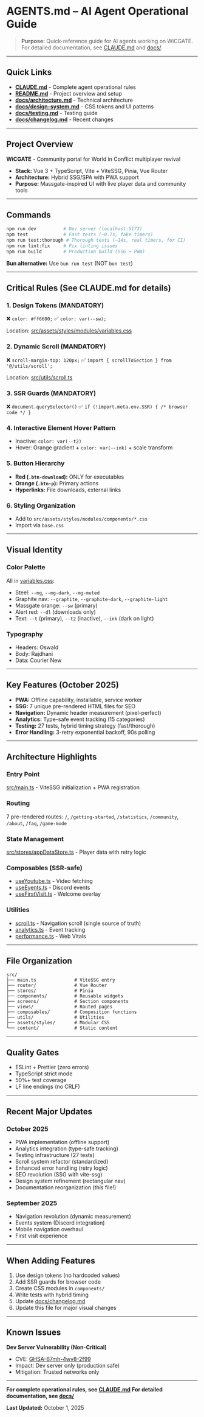 # AGENTS.md – AI Agent Operational Guide

> **Purpose:** Quick-reference guide for AI agents working on WiCGATE. For detailed documentation, see [CLAUDE.md](CLAUDE.md) and [docs/](docs/).

---

## Quick Links

- **[CLAUDE.md](CLAUDE.md)** - Complete agent operational rules
- **[README.md](README.md)** - Project overview and setup
- **[docs/architecture.md](docs/architecture.md)** - Technical architecture
- **[docs/design-system.md](docs/design-system.md)** - CSS tokens and UI patterns
- **[docs/testing.md](docs/testing.md)** - Testing guide
- **[docs/changelog.md](docs/changelog.md)** - Recent changes

---

## Project Overview

**WiCGATE** - Community portal for World in Conflict multiplayer revival

- **Stack:** Vue 3 + TypeScript, Vite + ViteSSG, Pinia, Vue Router
- **Architecture:** Hybrid SSG/SPA with PWA support
- **Purpose:** Massgate-inspired UI with live player data and community tools

---

## Commands

```bash
npm run dev          # Dev server (localhost:5173)
npm test             # Fast tests (~0.7s, fake timers)
npm run test:thorough # Thorough tests (~14s, real timers, for CI)
npm run lint:fix     # Fix linting issues
npm run build        # Production build (SSG + PWA)
```

**Bun alternative:** Use `bun run test` (NOT `bun test`)

---

## Critical Rules (See CLAUDE.md for details)

### 1. Design Tokens (MANDATORY)
❌ `color: #ff6600;`
✅ `color: var(--sw);`

Location: [src/assets/styles/modules/variables.css](src/assets/styles/modules/variables.css)

### 2. Dynamic Scroll (MANDATORY)
❌ `scroll-margin-top: 120px;`
✅ `import { scrollToSection } from '@/utils/scroll';`

Location: [src/utils/scroll.ts](src/utils/scroll.ts)

### 3. SSR Guards (MANDATORY)
❌ `document.querySelector()`
✅ `if (!import.meta.env.SSR) { /* browser code */ }`

### 4. Interactive Element Hover Pattern
- Inactive: `color: var(--t2)`
- Hover: Orange gradient + `color: var(--ink)` + scale transform

### 5. Button Hierarchy
- **Red (`.btn-download`):** ONLY for executables
- **Orange (`.btn-p`):** Primary actions
- **Hyperlinks:** File downloads, external links

### 6. Styling Organization
- Add to `src/assets/styles/modules/components/*.css`
- Import via `base.css`

---

## Visual Identity

### Color Palette
All in [variables.css](src/assets/styles/modules/variables.css):

- Steel: `--mg`, `--mg-dark`, `--mg-muted`
- Graphite nav: `--graphite`, `--graphite-dark`, `--graphite-light`
- Massgate orange: `--sw` (primary)
- Alert red: `--dl` (downloads only)
- Text: `--t` (primary), `--t2` (inactive), `--ink` (dark on light)

### Typography
- Headers: Oswald
- Body: Rajdhani
- Data: Courier New

---

## Key Features (October 2025)

- **PWA:** Offline capability, installable, service worker
- **SSG:** 7 unique pre-rendered HTML files for SEO
- **Navigation:** Dynamic header measurement (pixel-perfect)
- **Analytics:** Type-safe event tracking (15 categories)
- **Testing:** 27 tests, hybrid timing strategy (fast/thorough)
- **Error Handling:** 3-retry exponential backoff, 90s polling

---

## Architecture Highlights

### Entry Point
[src/main.ts](src/main.ts) - ViteSSG initialization + PWA registration

### Routing
7 pre-rendered routes: `/`, `/getting-started`, `/statistics`, `/community`, `/about`, `/faq`, `/game-mode`

### State Management
[src/stores/appDataStore.ts](src/stores/appDataStore.ts) - Player data with retry logic

### Composables (SSR-safe)
- [useYoutube.ts](src/composables/useYoutube.ts) - Video fetching
- [useEvents.ts](src/composables/useEvents.ts) - Discord events
- [useFirstVisit.ts](src/composables/useFirstVisit.ts) - Welcome overlay

### Utilities
- [scroll.ts](src/utils/scroll.ts) - Navigation scroll (single source of truth)
- [analytics.ts](src/utils/analytics.ts) - Event tracking
- [performance.ts](src/utils/performance.ts) - Web Vitals

---

## File Organization

```
src/
├── main.ts              # ViteSSG entry
├── router/              # Vue Router
├── stores/              # Pinia
├── components/          # Reusable widgets
├── screens/             # Section components
├── views/               # Routed pages
├── composables/         # Composition functions
├── utils/               # Utilities
├── assets/styles/       # Modular CSS
└── content/             # Static content
```

---

## Quality Gates

- ESLint + Prettier (zero errors)
- TypeScript strict mode
- 50%+ test coverage
- LF line endings (no CRLF)

---

## Recent Major Updates

### October 2025
- PWA implementation (offline support)
- Analytics integration (type-safe tracking)
- Testing infrastructure (27 tests)
- Scroll system refactor (standardized)
- Enhanced error handling (retry logic)
- SEO revolution (SSG with vite-ssg)
- Design system refinement (rectangular nav)
- Documentation reorganization (this file!)

### September 2025
- Navigation revolution (dynamic measurement)
- Events system (Discord integration)
- Mobile navigation overhaul
- First visit experience

---

## When Adding Features

1. Use design tokens (no hardcoded values)
2. Add SSR guards for browser code
3. Create CSS modules in `components/`
4. Write tests with hybrid timing
5. Update [docs/changelog.md](docs/changelog.md)
6. Update this file for major visual changes

---

## Known Issues

**Dev Server Vulnerability (Non-Critical)**
- CVE: [GHSA-67mh-4wv8-2f99](https://github.com/advisories/GHSA-67mh-4wv8-2f99)
- Impact: Dev server only (production safe)
- Mitigation: Trusted networks only

---

**For complete operational rules, see [CLAUDE.md](CLAUDE.md)**
**For detailed documentation, see [docs/](docs/)**

**Last Updated:** October 1, 2025
